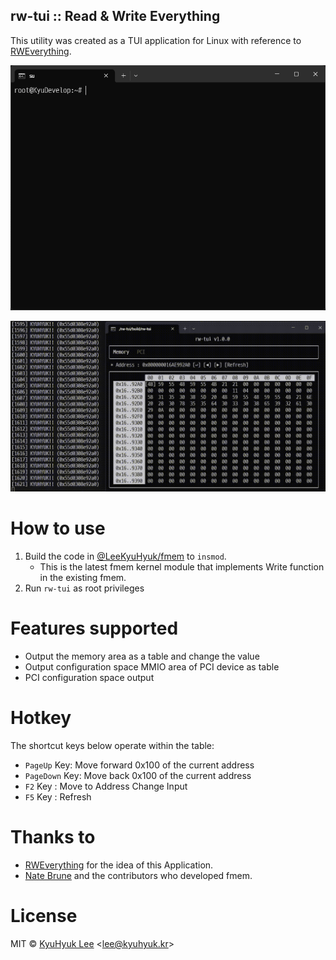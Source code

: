 rw-tui :: Read & Write Everything
---------------------------------

This utility was created as a TUI application for Linux with reference to [RWEverything](http://rweverything.com/).

![rw-tui](./rw-tui_screenshot_1.gif)

![Example of using rw-tui](./rw-tui_screenshot_2.gif)

# How to use
1. Build the code in [@LeeKyuHyuk/fmem](https://github.com/LeeKyuHyuk/fmem) to `insmod`.
    - This is the latest fmem kernel module that implements Write function in the existing fmem.
2. Run `rw-tui` as root privileges

# Features supported
- Output the memory area as a table and change the value
- Output configuration space MMIO area of PCI device as table
- PCI configuration space output

# Hotkey
The shortcut keys below operate within the table:
- `PageUp` Key: Move forward 0x100 of the current address
- `PageDown` Key: Move back 0x100 of the current address
- `F2` Key : Move to Address Change Input
- `F5` Key : Refresh

# Thanks to
- [RWEverything](http://rweverything.com/) for the idea of this Application.
- [Nate Brune](https://github.com/NateBrune) and the contributors who developed fmem.

# License
MIT © [KyuHyuk Lee](https://kyuhyuk.kr) <[lee@kyuhyuk.kr](mailto:lee@kyuhyuk.kr)>